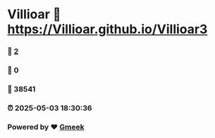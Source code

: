 # Villioar :link: https://Villioar.github.io/Villioar3 
### :page_facing_up: [2](https://Villioar.github.io/Villioar3/tag.html) 
### :speech_balloon: 0 
### :hibiscus: 38541 
### :alarm_clock: 2025-05-03 18:30:36 
### Powered by :heart: [Gmeek](https://github.com/Meekdai/Gmeek)
